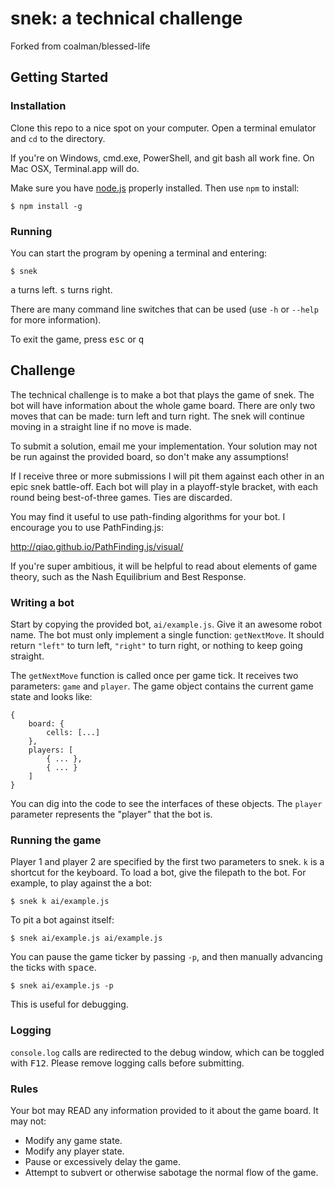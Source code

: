 snek: a technical challenge
===========================

Forked from coalman/blessed-life

Getting Started
---------------

### Installation

Clone this repo to a nice spot on your computer. Open a terminal emulator and `cd` to the directory.

If you're on Windows, cmd.exe, PowerShell, and git bash all work fine.
On Mac OSX, Terminal.app will do.

Make sure you have [node.js](https://nodejs.org/en/) properly installed. Then use `npm` to install:

    $ npm install -g

### Running

You can start the program by opening a terminal and entering:

    $ snek

<kbd>a</kbd> turns left. <kbd>s</kbd> turns right.

There are many command line switches that can be used (use `-h` or `--help` for more information). 

To exit the game, press <kbd>esc</kbd> or <kbd>q</kbd>

Challenge
---------

The technical challenge is to make a bot that plays the game of snek. The bot will have information about the whole game board. There are only two moves that can be made: turn left and turn right. The snek will continue moving in a straight line if no move is made.

To submit a solution, email me your implementation. Your solution may not be run against the provided board, so don't make any assumptions!

If I receive three or more submissions I will pit them against each other in an epic snek battle-off. Each bot will play in a playoff-style bracket, with each round being best-of-three games. Ties are discarded.

You may find it useful to use path-finding algorithms for your bot. I encourage you to use PathFinding.js:

http://qiao.github.io/PathFinding.js/visual/

If you're super ambitious, it will be helpful to read about elements of game theory, such as the Nash Equilibrium and Best Response.

### Writing a bot

Start by copying the provided bot, `ai/example.js`. Give it an awesome robot name. The bot must only implement a single function: `getNextMove`. It should return `"left"` to turn left, `"right"` to turn right, or nothing to keep going straight.

The `getNextMove` function is called once per game tick. It receives two parameters: `game` and `player`. The game object contains the current game state and looks like:

    {
        board: {
            cells: [...]
        },
        players: [
            { ... },
            { ... }
        ]
    }

You can dig into the code to see the interfaces of these objects. The `player` parameter represents the "player" that the bot is.

### Running the game

Player 1 and player 2 are specified by the first two parameters to snek. `k` is a shortcut for the keyboard. To load a bot, give the filepath to the bot. For example, to play against the a bot:

    $ snek k ai/example.js

To pit a bot against itself:

    $ snek ai/example.js ai/example.js

You can pause the game ticker by passing `-p`, and then manually advancing the ticks with <kbd>space</kbd>.

    $ snek ai/example.js -p

This is useful for debugging. 

### Logging

`console.log` calls are redirected to the debug window, which can be toggled with <kbd>F12</kbd>. Please remove logging calls before submitting.

### Rules

Your bot may READ any information provided to it about the game board. It may not:
* Modify any game state.
* Modify any player state.
* Pause or excessively delay the game.
* Attempt to subvert or otherwise sabotage the normal flow of the game.

 
